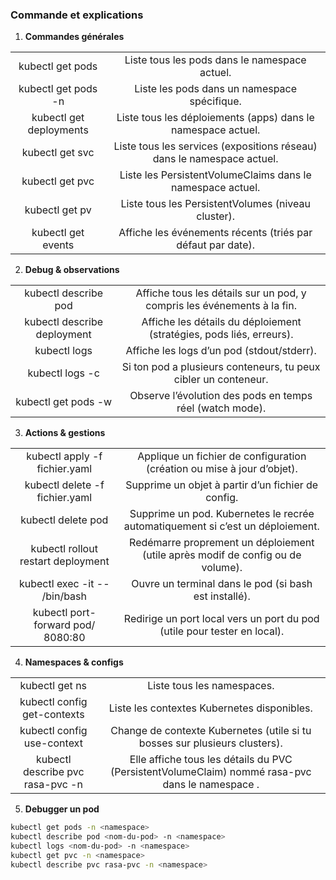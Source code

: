 ### Commande et explications

1. **Commandes générales**

<table>
	<tr align="center"> 
		<td>kubectl get pods</td>
		<td>Liste tous les pods dans le namespace actuel.</td>	
	</tr>
	<tr align="center">
		<td>kubectl get pods -n <namespace> </td>
		<td>Liste les pods dans un namespace spécifique.</td>
	</tr>
	<tr align="center">
		<td>kubectl get deployments</td>
		<td>Liste tous les déploiements (apps) dans le namespace actuel.</td>
	</tr>
	<tr align="center">
		<td>kubectl get svc</td>
		<td>Liste tous les services (expositions réseau) dans le namespace actuel.</td>
	</tr>
	<tr align="center">
		<td>kubectl get pvc</td>
		<td >Liste les PersistentVolumeClaims dans le namespace actuel.</td>
	</tr>
	<tr align="center">
		<td>kubectl get pv</td>
		<td>Liste tous les PersistentVolumes (niveau cluster).</td>
	</tr>
    <tr align="center">
        <td>kubectl get events</td>
        <td>Affiche les événements récents (triés par défaut par date).</td>
    </tr>
</table>


2. **Debug & observations**

<table>
	<tr align="center"> 
		<td>kubectl describe pod <pod-name> </td>
		<td>Affiche tous les détails sur un pod, y compris les événements à la fin.</td>	
	</tr>
	<tr align="center">
		<td>kubectl describe deployment <deployment-name> </td>
		<td>Affiche les détails du déploiement (stratégies, pods liés, erreurs).</td>
	</tr>
	<tr align="center">
		<td>kubectl logs <pod-name> </td>
		<td>Affiche les logs d’un pod (stdout/stderr).</td>
	</tr>
	<tr align="center">
		<td>kubectl logs <pod-name> -c <container-name> </td>
		<td>Si ton pod a plusieurs conteneurs, tu peux cibler un conteneur.</td>
	</tr>
	<tr align="center">
		<td>kubectl get pods -w</td>
		<td>Observe l’évolution des pods en temps réel (watch mode).</td>
	</tr>
</table>

3. **Actions & gestions**

<table>
	<tr align="center"> 
		<td>kubectl apply -f fichier.yaml </td>
		<td>Applique un fichier de configuration (création ou mise à jour d’objet).</td>	
	</tr>
	<tr align="center">
		<td>kubectl delete -f fichier.yaml </td>
		<td>Supprime un objet à partir d’un fichier de config.</td>
	</tr>
	<tr align="center">
		<td>kubectl delete pod <pod-name> </td>
		<td>Supprime un pod. Kubernetes le recrée automatiquement si c’est un déploiement.</td>
	</tr>
	<tr align="center">
		<td>kubectl rollout restart deployment <deployment-name></td>
		<td>Redémarre proprement un déploiement (utile après modif de config ou de volume).</td>
	</tr>
	<tr align="center">
		<td>kubectl exec -it <pod-name> -- /bin/bash</td>
		<td>Ouvre un terminal dans le pod (si bash est installé).</td>
	</tr>
    	<tr align="center">
		<td>kubectl port-forward pod/<pod-name> 8080:80</td>
		<td>Redirige un port local vers un port du pod (utile pour tester en local).</td>
	</tr>
</table>

4. **Namespaces & configs**

<table>
	<tr align="center"> 
		<td>kubectl get ns </td>
		<td>Liste tous les namespaces.</td>	
	</tr>
	<tr align="center">
		<td>kubectl config get-contexts </td>
		<td>Liste les contextes Kubernetes disponibles.</td>
	</tr>
	<tr align="center">
		<td>kubectl config use-context <name> </td>
		<td> <name>	Change de contexte Kubernetes (utile si tu bosses sur plusieurs clusters).</td>
	</tr>
    <tr align="center">
		<td>kubectl describe pvc rasa-pvc -n <namespace> </td>
		<td>Elle affiche tous les détails du PVC (PersistentVolumeClaim) nommé rasa-pvc dans le namespace .</td>
	</tr>
</table>


5. **Debugger un pod**

```bash
kubectl get pods -n <namespace> 
kubectl describe pod <nom-du-pod> -n <namespace> 
kubectl logs <nom-du-pod> -n <namespace> 
kubectl get pvc -n <namespace> 
kubectl describe pvc rasa-pvc -n <namespace>
```